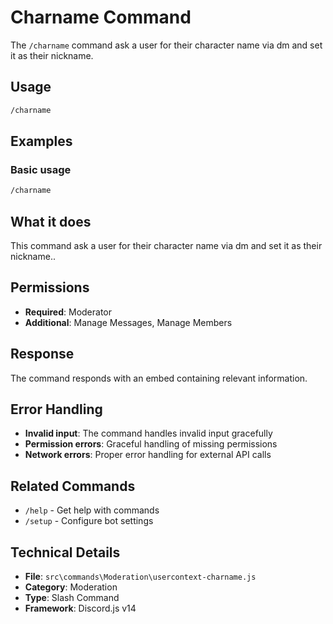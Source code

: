 # Charname Command

The `/charname` command ask a user for their character name via dm and set it as their nickname.

## Usage

```bash
/charname
```

## Examples

### Basic usage
```bash
/charname
```

## What it does

This command ask a user for their character name via dm and set it as their nickname..

## Permissions

- **Required**: Moderator
- **Additional**: Manage Messages, Manage Members



## Response

The command responds with an embed containing relevant information.

## Error Handling

- **Invalid input**: The command handles invalid input gracefully
- **Permission errors**: Graceful handling of missing permissions
- **Network errors**: Proper error handling for external API calls

## Related Commands

- `/help` - Get help with commands
- `/setup` - Configure bot settings

## Technical Details

- **File**: `src\commands\Moderation\usercontext-charname.js`
- **Category**: Moderation
- **Type**: Slash Command
- **Framework**: Discord.js v14
